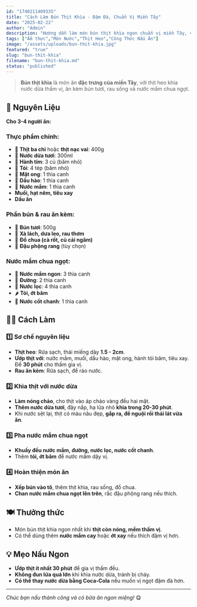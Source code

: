 ```yaml
---
id: "1740211409335"
title: "Cách Làm Bún Thịt Khìa - Đậm Đà, Chuẩn Vị Miền Tây"
date: "2025-02-22"
author: "Admin"
description: "Hướng dẫn làm món bún thịt khìa ngon chuẩn vị miền Tây, với thịt mềm, đậm đà ăn kèm nước chấm chua ngọt."
tags: ["Ẩm thực","Món Nước","Thịt Heo","Công Thức Nấu Ăn"]
image: "/assets/uploads/bun-thit-khia.jpg"
featured: "true"
slug: "bun-thit-khia"
filename: "bun-thit-khia.md"
status: "published"
---
```

> **Bún thịt khìa** là món ăn **đặc trưng của miền Tây**, với thịt heo khìa nước dừa thấm vị, ăn kèm bún tươi, rau sống và nước mắm chua ngọt.

## 🛒 Nguyên Liệu  

**Cho 3-4 người ăn:**  

### Thực phẩm chính:  
- 🥩 **Thịt ba chỉ** hoặc **thịt nạc vai**: 400g  
- 🥥 **Nước dừa tươi**: 300ml  
- 🧄 **Hành tím**: 3 củ (băm nhỏ)  
- 🧄 **Tỏi**: 4 tép (băm nhỏ)  
- 🍯 **Mật ong**: 1 thìa canh  
- 🥄 **Dầu hào**: 1 thìa canh  
- 🥄 **Nước mắm**: 1 thìa canh  
- **Muối, hạt nêm, tiêu xay**  
- **Dầu ăn**  

### Phần bún & rau ăn kèm:  
- 🍜 **Bún tươi**: 500g  
- 🥬 **Xà lách, dưa leo, rau thơm**  
- 🥕 **Đồ chua (cà rốt, củ cải ngâm)**  
- 🥜 **Đậu phộng rang** (tùy chọn)  

### Nước mắm chua ngọt:  
- 🥄 **Nước mắm ngon**: 3 thìa canh  
- 🥄 **Đường**: 2 thìa canh  
- 🥄 **Nước lọc**: 4 thìa canh  
- 🌶️ **Tỏi, ớt băm**  
- 🍋 **Nước cốt chanh**: 1 thìa canh  

## 👩‍🍳 Cách Làm  

### 1️⃣ Sơ chế nguyên liệu  
- **Thịt heo**: Rửa sạch, thái miếng dày **1.5 - 2cm**.  
- **Ướp thịt với**: nước mắm, muối, dầu hào, mật ong, hành tỏi băm, tiêu xay. Để **30 phút** cho thấm gia vị.  
- **Rau ăn kèm**: Rửa sạch, để ráo nước.  

### 2️⃣ Khìa thịt với nước dừa  
- **Làm nóng chảo**, cho thịt vào áp chảo vàng đều hai mặt.  
- **Thêm nước dừa tươi**, đậy nắp, hạ lửa nhỏ **khìa trong 20-30 phút**.  
- Khi nước sệt lại, thịt có màu nâu đẹp, **gắp ra, để nguội rồi thái lát vừa ăn**.  

### 3️⃣ Pha nước mắm chua ngọt  
- **Khuấy đều nước mắm, đường, nước lọc, nước cốt chanh**.  
- Thêm **tỏi, ớt băm** để nước mắm dậy vị.  

### 4️⃣ Hoàn thiện món ăn  
- **Xếp bún vào tô**, thêm thịt khìa, rau sống, đồ chua.  
- **Chan nước mắm chua ngọt lên trên**, rắc đậu phộng rang nếu thích.  

## 🍽️ Thưởng thức  

- Món bún thịt khìa ngon nhất khi **thịt còn nóng, mềm thấm vị**.  
- Có thể dùng thêm **nước mắm cay** hoặc **ớt xay** nếu thích đậm vị hơn.  

## 💡 Mẹo Nấu Ngon  

- **Ướp thịt ít nhất 30 phút** để gia vị thấm đều.  
- **Không đun lửa quá lớn** khi khìa nước dừa, tránh bị cháy.  
- **Có thể thay nước dừa bằng Coca-Cola** nếu muốn vị ngọt đậm đà hơn.  

---

*Chúc bạn nấu thành công và có bữa ăn ngon miệng!* 😋